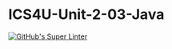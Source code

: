 # ICS4U-Unit-2-03-Java
[![GitHub's Super Linter](https://github.com/Myles-Trump/ICS4U-Unit-2-03-Java//workflows/GitHub's%20Super%20Linter/badge.svg)](https://github.com/Myles-Trump/ICS4U-Unit-2-03-Java//actions)
